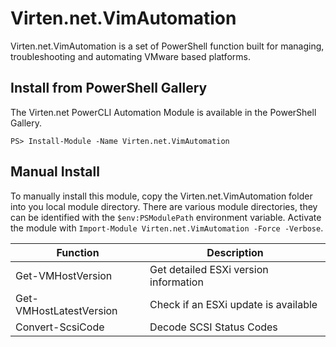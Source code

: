 # Virten.net.VimAutomation
Virten.net.VimAutomation is a set of PowerShell function built for managing, troubleshooting and automating VMware based platforms.

## Install from PowerShell Gallery
The Virten.net PowerCLI Automation Module is available in the PowerShell Gallery.

`PS> Install-Module -Name Virten.net.VimAutomation`

## Manual Install
To manually install this module, copy the Virten.net.VimAutomation folder into you local module directory. There are various module directories, they can be identified with the `$env:PSModulePath` environment variable.
Activate the module with `Import-Module Virten.net.VimAutomation -Force -Verbose`.

|Function|Description|
|----|----|
|Get-VMHostVersion|Get detailed ESXi version information|
|Get-VMHostLatestVersion|Check if an ESXi update is available|
|Convert-ScsiCode|Decode SCSI Status Codes|

